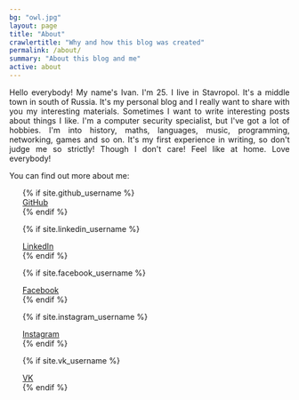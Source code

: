 ```yaml
---
bg: "owl.jpg"
layout: page
title: "About"
crawlertitle: "Why and how this blog was created"
permalink: /about/
summary: "About this blog and me"
active: about
---
```


<p style="text-align: justify;">Hello everybody! My name's Ivan. I'm 25. I live in Stavropol. It's a middle town in south of Russia. It's my personal blog and I really want to share with you my interesting materials. Sometimes I want to write interesting posts about things I like. I'm a computer security specialist, but I've got a lot of hobbies. I'm into history, maths, languages, music, programming, networking, games and so on. It's my first experience in writing, so don't judge me so strictly! Though I don't care! Feel like at home. Love everybody!</p>

You can find out more about me:

<ul style="list-style-type: none;">
{% if site.github_username %}
  <li>
    <a href="https://github.com/{{ site.github_username }}">
      <i class="fa fa-github fa-2x" style="color:#333"></i> GitHub
    </a>
  </li>
{% endif %}

{% if site.linkedin_username %}
  <li>
    <a href="https://www.linkedin.com/in/{{ site.linkedin_username }}">
      <i class="fa fa-linkedin fa-2x" style="color:#007bb5"></i> LinkedIn
    </a>
  </li>
{% endif %}

{% if site.facebook_username %}
  <li>
    <a href="https://www.facebook.com/{{ site.facebook_username }}">
      <i class="fa fa-facebook fa-2x" style="color:#3b5998"></i> Facebook
    </a>
  </li>
{% endif %}

{% if site.instagram_username %}
  <li>
    <a href="https://www.instagram.com/{{ site.instagram_username }}">
      <i class="fa fa-instagram fa-2x" style="color:#e95950"></i> Instagram
    </a>
  </li>
{% endif %}

{% if site.vk_username %}
  <li>
    <a href="https://www.vk.com/{{ site.vk_username }}">
      <i class="fa fa-vk fa-2x" style="color:#45668e"></i> VK
    </a>
  </li>
{% endif %}
</ul>
